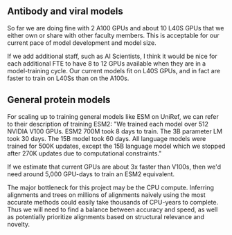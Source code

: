 ## Antibody and viral models

So far we are doing fine with 2 A100 GPUs and about 10 L40S GPUs that we either own or share with other faculty members.  This is acceptable for our current pace of model development and model size.

If we add additional staff, such as AI Scientists, I think it would be nice for each additional FTE to have 8 to 12 GPUs available when they are in a model-training cycle.  Our current models fit on L40S GPUs, and in fact are faster to train on L40Ss than on the A100s.


## General protein models

For scaling up to training general models like ESM on UniRef, we can refer to their description of training ESM2: "We trained each model over 512 NVIDIA V100 GPUs.  ESM2 700M took 8 days to train.  The 3B parameter LM took 30 days.  The 15B model took 60 days.  All language models were trained for 500K updates, except the 15B language model which we stopped after 270K updates due to computational constraints." 

If we estimate that current GPUs are about 3x faster than V100s, then we'd need around 5,000 GPU-days to train an ESM2 equivalent.

The major bottleneck for this project may be the CPU compute.  Inferring alignments and trees on millions of alignments naively using the most accurate methods could easily take thousands of CPU-years to complete.  Thus we will need to find a balance between accuracy and speed, as well as potentially prioritize alignments based on structural relevance and novelty.
